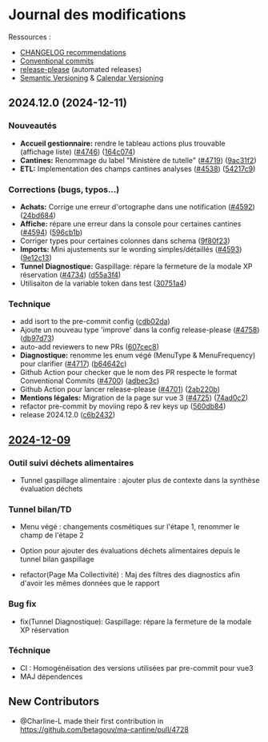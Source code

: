 # Journal des modifications

Ressources :
- [CHANGELOG recommendations](https://keepachangelog.com/)
- [Conventional commits](https://www.conventionalcommits.org/en/v1.0.0/)
- [release-please](https://github.com/google-github-actions/release-please-action) (automated releases)
- [Semantic Versioning](https://semver.org/) & [Calendar Versioning](https://calver.org/)

## 2024.12.0 (2024-12-11)


### Nouveautés

* **Accueil gestionnaire:** rendre le tableau actions plus trouvable (affichage liste) ([#4746](https://github.com/betagouv/ma-cantine/issues/4746)) ([164c074](https://github.com/betagouv/ma-cantine/commit/164c0748808bef25cd48a8f4791b32efd20eb821))
* **Cantines:** Renommage du label "Ministère de tutelle" ([#4719](https://github.com/betagouv/ma-cantine/issues/4719)) ([9ac31f2](https://github.com/betagouv/ma-cantine/commit/9ac31f2dd0200a5e54c3ee03279e679f36da0b3d))
* **ETL:** Implementation des champs cantines analyses ([#4538](https://github.com/betagouv/ma-cantine/issues/4538)) ([54217c9](https://github.com/betagouv/ma-cantine/commit/54217c92a1a0bf835674ffed46f8d3c3711d5e35))


### Corrections (bugs, typos...)

* **Achats:** Corrige une erreur d'ortographe dans une notification ([#4592](https://github.com/betagouv/ma-cantine/issues/4592)) ([24bd684](https://github.com/betagouv/ma-cantine/commit/24bd68491c2986426f23bb6857073cd51629b921))
* **Affiche:** répare une erreur dans la console pour certaines cantines ([#4594](https://github.com/betagouv/ma-cantine/issues/4594)) ([596cb1b](https://github.com/betagouv/ma-cantine/commit/596cb1bc4b47d5c0db35cc845dd49dc3e0d80b11))
* Corriger types pour certaines colonnes dans schema ([9f80f23](https://github.com/betagouv/ma-cantine/commit/9f80f239f661626d92dc8580e9cdef4138c9f6f0))
* **Imports:** Mini ajustements sur le wording simples/détaillés ([#4593](https://github.com/betagouv/ma-cantine/issues/4593)) ([9e12c13](https://github.com/betagouv/ma-cantine/commit/9e12c133b86169df641fc96c43ac76b3a6f1b8f9))
* **Tunnel Diagnostique:** Gaspillage: répare la fermeture de la modale XP réservation ([#4734](https://github.com/betagouv/ma-cantine/issues/4734)) ([d55a3f4](https://github.com/betagouv/ma-cantine/commit/d55a3f4e95565d4f0ffe1cb6537627b2869ed20a))
* Utilisaiton de la variable token dans test ([30751a4](https://github.com/betagouv/ma-cantine/commit/30751a45c39421d7bbe13fbe7a6e50ec8d994464))


### Technique

* add isort to the pre-commit config ([cdb02da](https://github.com/betagouv/ma-cantine/commit/cdb02daa55c490612abc1c26ea18748107fa7131))
* Ajoute un nouveau type 'improve' dans la config release-please ([#4758](https://github.com/betagouv/ma-cantine/issues/4758)) ([db97d73](https://github.com/betagouv/ma-cantine/commit/db97d73118315feca91e88fdab83da56dcdb6692))
* auto-add reviewers to new PRs ([607cec8](https://github.com/betagouv/ma-cantine/commit/607cec8eb41f3cce3fe990e214be8021a3ee4a78))
* **Diagnostique:** renomme les enum végé (MenuType & MenuFrequency) pour clarifier ([#4717](https://github.com/betagouv/ma-cantine/issues/4717)) ([b64642c](https://github.com/betagouv/ma-cantine/commit/b64642c53f3700770d213def830bd6dd382b6ef5))
* Github Action pour checker que le nom des PR respecte le format Conventional Commits ([#4700](https://github.com/betagouv/ma-cantine/issues/4700)) ([adbec3c](https://github.com/betagouv/ma-cantine/commit/adbec3cae0518426c853730148a27446b4108bd8))
* Github Action pour lancer release-please ([#4701](https://github.com/betagouv/ma-cantine/issues/4701)) ([2ab220b](https://github.com/betagouv/ma-cantine/commit/2ab220b5d01440f33d815396239de08565d754b6))
* **Mentions légales:** Migration de la page sur vue 3 ([#4725](https://github.com/betagouv/ma-cantine/issues/4725)) ([74ad0c2](https://github.com/betagouv/ma-cantine/commit/74ad0c2203b8575be8efa0547e9bc3e77aba290a))
* refactor pre-commit by moviing repo & rev keys up ([560db84](https://github.com/betagouv/ma-cantine/commit/560db84a6bad96f3690b5be4ee579dea03989e8f))
* release 2024.12.0 ([c6b2432](https://github.com/betagouv/ma-cantine/commit/c6b24329615b438279a8dea56557523e111fa284))

## [2024-12-09](https://github.com/betagouv/ma-cantine/compare/2024-11-29...2024-12-09)

### Outil suivi déchets alimentaires

- Tunnel gaspillage alimentaire : ajouter plus de contexte dans la synthèse évaluation déchets

### Tunnel bilan/TD

- Menu végé : changements cosmétiques sur l'étape 1, renommer le champ de l'étape 2
- Option pour ajouter des évaluations déchets alimentaires depuis le tunnel bilan gaspillage

- refactor(Page Ma Collectivité) : Maj des filtres des diagnostics afin d'avoir les mêmes données que le rapport

### Bug fix

- fix(Tunnel Diagnostique): Gaspillage: répare la fermeture de la modale XP réservation

### Téchnique

- CI : Homogénéisation des versions utilisées par pre-commit pour vue3
- MAJ dépendences

## New Contributors

- @Charline-L made their first contribution in https://github.com/betagouv/ma-cantine/pull/4728
